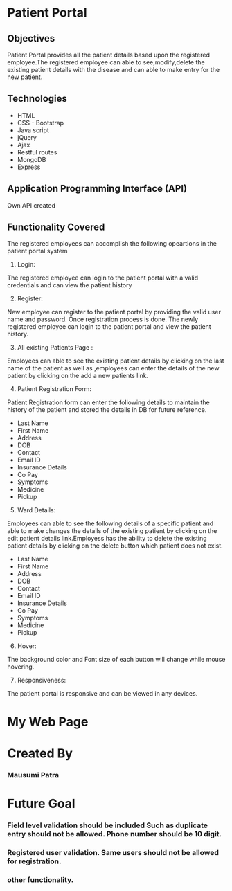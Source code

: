 # Patient Portal

## Objectives

Patient Portal provides all the patient details based upon the registered employee.The registered employee can able to see,modify,delete the existing patient details with the disease and can able to make entry for the new patient.

## Technologies

- HTML
- CSS - Bootstrap
- Java script
- jQuery
- Ajax
- Restful routes
- MongoDB
- Express

## Application Programming Interface (API)

Own API created

## Functionality Covered

The registered employees can accomplish the following opeartions in the patient portal system

1. Login:

The registered employee can login to the patient portal with a valid credentials and can view the patient history

2. Register:

New employee can register to the patient portal by providing the valid user name and password. Once registration process is done. The newly registered employee can login to the patient portal and view the patient history.

3. All existing Patients Page :

Employees can able to see the existing patient details by clicking on the last name of the patient as well as ,employees can enter the details of the new patient by clicking on the add a new patients link.

4. Patient Registration Form:

Patient Registration form can enter the following details to maintain the history of the patient and stored the details in DB for future reference.

- Last Name
- First Name
- Address
- DOB
- Contact
- Email ID
- Insurance Details
- Co Pay
- Symptoms
- Medicine
- Pickup

5. Ward Details:

Employees can able to see the following details of a specific patient and able to make changes the details of the existing patient by clicking on the edit patient details link.Employess has the ability to delete the existing patient details by clicking on the delete button which patient does not exist.

- Last Name
- First Name
- Address
- DOB
- Contact
- Email ID
- Insurance Details
- Co Pay
- Symptoms
- Medicine
- Pickup

6. Hover:

The background color and Font size of each button will change while mouse hovering.

7. Responsiveness:

The patient portal is responsive and can be viewed in any devices.

# My Web Page

# Created By

### Mausumi Patra

# Future Goal

### Field level validation should be included Such as duplicate entry should not be allowed. Phone number should be 10 digit.

### Registered user validation. Same users should not be allowed for registration.

### other functionality.
